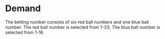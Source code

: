# Demand

The betting number consists of six red ball numbers and one blue ball number. The red ball number is selected from 1-33;
The blue ball number is selected from 1-16.